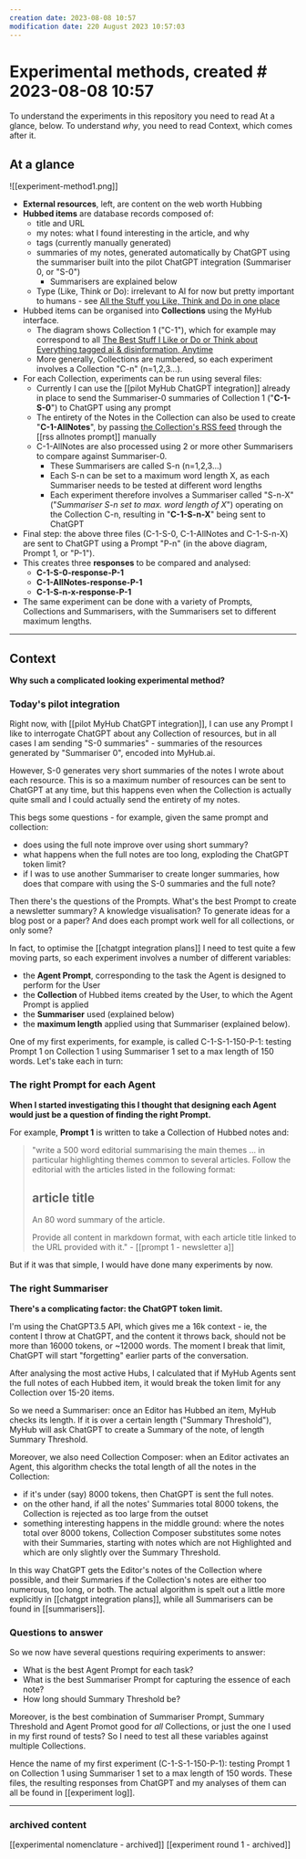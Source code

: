 ```yaml
---
creation date: 2023-08-08 10:57
modification date: 220 August 2023 10:57:03
---
```

# Experimental methods, created # 2023-08-08 10:57

To understand the experiments in this repository you need to read At a glance, below. To understand *why*, you need to read Context, which comes after it.
## At a glance

![[experiment-method1.png]]

* **External resources**, left, are content on the web worth Hubbing
* **Hubbed items** are database records composed of: 
	* title and URL 
	* my notes: what I found interesting in the article, and why
	* tags (currently manually generated)
	* summaries of my notes, generated automatically by ChatGPT using the summariser built into the pilot ChatGPT integration (Summariser 0, or "S-0")
		* Summarisers are explained below
	* Type (Like, Think or Do): irrelevant to AI for now but pretty important to humans - see [All the Stuff you Like, Think and Do in one place ](https://myhub.ai/items/faq-what-is-myhubai-what-is-a-hub-and-whos-it-for)
* Hubbed items can be organised into **Collections** using the MyHub interface. 
	* The diagram shows Collection 1 ("C-1"), which for example may correspond to all [The Best Stuff I Like or Do or Think about Everything tagged ai & disinformation,  Anytime]( https://myhub.ai/@mathewlowry/?tags=disinformation&types=like&types=do&types=think&timeframe=anytime&quality=best&tags=ai)
	* More generally, Collections are numbered, so each experiment involves a Collection "C-n" (n=1,2,3...). 
* For each Collection, experiments can be run using several files:
	* Currently I can use the [[pilot MyHub ChatGPT integration]] already in place to send the Summariser-0 summaries of Collection 1 ("**C-1-S-0**") to ChatGPT using any prompt 
	* The entirety of the Notes in the Collection can also be used to create "**C-1-AllNotes**", by passing [the Collection's RSS feed](https://myhub.ai/items/faq-are-there-rss-feeds) through the [[rss allnotes prompt]] manually
	* C-1-AllNotes are also processed using 2 or more other Summarisers to compare against Summariser-0. 
		* These Summarisers are called S-n (n=1,2,3...)
		* Each S-n can be set to a maximum word length X, as each Summariser needs to be tested at different word lengths
		* Each experiment therefore involves a Summariser called "S-n-X" ("*Summariser S-n set to max. word length of X*") operating on the Collection C-n, resulting in "**C-1-S-n-X**" being sent to ChatGPT
* Final step: the above three files (C-1-S-0, C-1-AllNotes and C-1-S-n-X) are sent to ChatGPT using a Prompt "P-n" (in the above diagram, Prompt 1, or "P-1").
* This creates three **responses** to be compared and analysed:
	* **C-1-S-0-response-P-1**
	* **C-1-AllNotes-response-P-1**
	* **C-1-S-n-x-response-P-1**
* The same experiment can be done with a variety of Prompts, Collections and Summarisers, with the Summarisers set to different maximum lengths.

---
## Context

**Why such a complicated looking experimental method?**

### Today's pilot integration

Right now, with [[pilot MyHub ChatGPT integration]], I can use any Prompt I like to interrogate ChatGPT about any Collection of resources, but in all cases I am sending "S-0 summaries" - summaries of the resources generated by "Summariser 0", encoded into MyHub.ai. 

However, S-0 generates very short summaries of the notes I wrote about each resource. This is so a maximum number of resources can be sent to ChatGPT at any time, but this happens even when the Collection is actually quite small and  I could actually send the entirety of my notes.

This begs some questions - for example, given the same prompt and collection:

* does using the full note improve over using short summary?
* what happens when the full notes are too long, exploding the ChatGPT token limit?
* if I was to use another Summariser to create longer summaries, how does that compare with using the S-0 summaries and the full note?

Then there's the questions of the Prompts. What's the best Prompt to create a newsletter summary? A knowledge visualisation? To generate ideas for a blog post or a paper? And does each prompt work well for all collections, or only some?

In fact, to optimise the [[chatgpt integration plans]] I need to test quite a few moving parts, so each experiment involves a number of different variables:

- the **Agent Prompt**, corresponding to the task the Agent is designed to perform for the User
- the **Collection** of Hubbed items created by the User, to which the Agent Prompt is applied 
- the **Summariser** used (explained below)
- the **maximum length** applied using that Summariser (explained below).

One of my first experiments, for example, is called C-1-S-1-150-P-1: testing Prompt 1 on Collection 1 using Summariser 1 set to a max length of 150 words. Let's take each in turn:
### The right Prompt for each Agent

**When I started investigating this I thought that designing each Agent would just be a question of finding the right Prompt.**

For example, **Prompt 1** is written to take a Collection of Hubbed notes and:

> "write a 500 word editorial summarising the main themes ... in particular highlighting themes common to several articles. Follow the editorial with the articles listed in the following format: 
> ## article title 
> An 80 word summary of the article. 
> 
> Provide all content in markdown format, with each article title linked to the URL provided with it." - [[prompt 1 - newsletter a]]

But if it was that simple, I would have done many experiments by now.

### The right Summariser
**There's a complicating factor: the ChatGPT token limit.**

I'm using the ChatGPT3.5 API, which gives me a 16k context - ie, the content I throw at ChatGPT, and the content it throws back, should not be more than 16000 tokens, or ~12000 words. The moment I break that limit, ChatGPT will start "forgetting" earlier parts of the conversation.

After analysing the most active Hubs, I calculated that if MyHub Agents sent the full notes of each Hubbed item, it would break the token limit for any Collection over 15-20 items.

So we need a Summariser: once an Editor has Hubbed an item, MyHub checks its length. If it is over a certain length ("Summary Threshold"), MyHub will ask ChatGPT to create a Summary of the note, of length Summary Threshold.

Moreover, we also need Collection Composer: when an Editor activates an Agent, this algorithm checks the total length of all the notes in the Collection:

- if it's under (say) 8000 tokens, then ChatGPT is sent the full notes.
- on the other hand, if all the notes' Summaries total 8000 tokens, the Collection is rejected as too large from the outset
- something interesting happens in the middle ground: where the notes total over 8000 tokens, Collection Composer substitutes some notes with their Summaries, starting with notes which are not Highlighted and which are only slightly over the Summary Threshold.

In this way ChatGPT gets the Editor's notes of the Collection where possible, and their Summaries if the Collection's notes are either too numerous, too long, or both. The actual algorithm is spelt out a little more explicitly in [[chatgpt integration plans]], while all Summarisers can be found in [[summarisers]].

### Questions to answer

So we now have several questions requiring experiments to answer:

- What is the best Agent Prompt for each task?
- What is the best Summariser Prompt for capturing the essence of each note?
- How long should Summary Threshold be?

Moreover, is the best combination of Summariser Prompt, Summary Threshold and Agent Promot good for *all* Collections, or just the one I used in my first round of tests? So I need to test all these variables against multiple Collections.

Hence the name of my first experiment (C-1-S-1-150-P-1): testing Prompt 1 on Collection 1 using Summariser 1 set to a max length of 150 words. These files, the resulting responses from ChatGPT and my analyses of them can all be found in [[experiment log]].

--- 
### archived content
[[experimental nomenclature - archived]]
[[experiment round 1 - archived]]